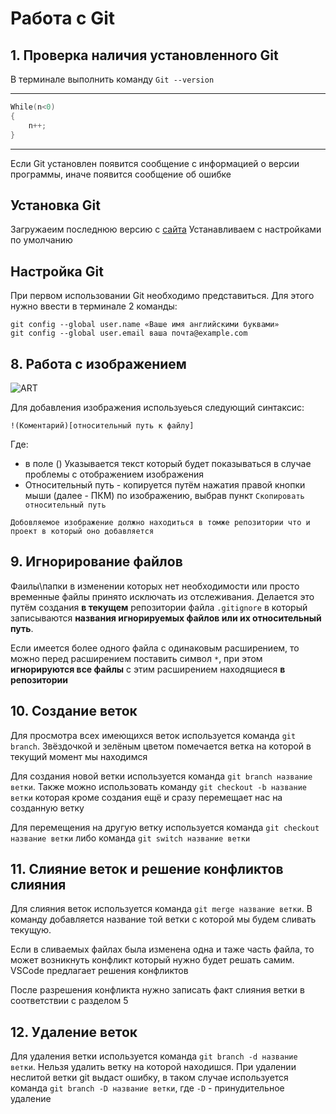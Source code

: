# Работа с Git

## 1. Проверка наличия установленного Git
В терминале выполнить команду `Git --version`
_____________
```C++
While(n<0)
{
    n++;
}
```
____________
Если Git установлен появится сообщение с информацией о версии программы, иначе появится сообщение об ошибке
## Установка Git
Загружаеим последнюю версию с [сайта](https://git-scm.com/downloads)
Устанавливаем с настройками по умолчанию 
## Настройка Git
При первом использовании Git необходимо представиться. Для 
этого нужно ввести в терминале 2 команды:
```
git config --global user.name «Ваше имя английскими буквами» 
git config --global user.email ваша почта@example.com 
```
 

## 8. Работа с изображением
![ART](illustration.jpg)

Для добавления изображения используеься следующий синтаксис:
```
!(Коментарий)[относительный путь к файлу]
```
Где: 
- в поле () Указывается текст который будет показываться в случае проблемы с отображением изображения
- Относительный путь - копируется путём нажатия правой кнопки мыши (далее - ПКМ) по изображению, выбрав пункт `Скопировать относительный путь`
```
Добовляемое изображение должно находиться в томже репозитории что и проект в который оно добавляется
```
## 9. Игнорирование файлов
Фаилы\папки в изменении которых нет необходимости или просто временные файлы принято исключать из отслеживания. Делается это путём создания **в текущем** репозитории файла `.gitignore` в который записываются **названия игнорируемых файлов или их относительный путь**.

Если имеется более одного файла с одинаковым расширением, то можно перед расширением поставить символ `*`, при этом **игнорируются все файлы** с этим расширением находящиеся **в репозитории**
## 10. Создание веток
 Для просмотра всех имеющихся веток используется команда `git branch`. Звёздочкой и зелёным цветом помечается ветка на которой в текущий момент мы находимся

Для создания новой ветки используется команда `git branch название ветки`. Также можно использовать команду `git checkout -b название ветки` которая кроме создания ещё и сразу перемещает нас на созданную ветку

Для перемещения на другую ветку используется команда `git checkout название ветки` либо команда `git switch название ветки` 
## 11. Слияние веток и решение конфликтов слияния
Для слияния веток используется команда `git merge название ветки`. В команду добавляется название той ветки с которой мы будем сливать текущую.

Если в сливаемых файлах была изменена одна и таже часть файла, то может возникнуть конфликт который нужно будет решать самим. VSCode предлагает решения конфликтов

После разрешения конфликта нужно записать факт слияния ветки в соответствии с разделом 5
## 12. Удаление веток
Для удаления ветки используется команда `git branch -d название ветки`. Нельзя удалить ветку на которой находишся. При удалении неслитой ветки git выдаст ошибку, в таком случае используется команда `git branch -D название ветки`, где `-D` - принудительное удаление 



